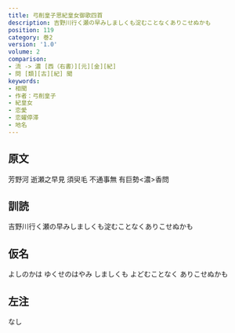 ```yaml
---
title: 弓削皇子思紀皇女御歌四首
description: 吉野川行く瀬の早みしましくも淀むことなくありこせぬかも
position: 119
category: 巻2
version: '1.0'
volume: 2
comparison:
- 流 -> 濃 [西（右書）][元][金][紀]
- 問 [類][古][紀] 聞
keywords:
- 相聞
- 作者：弓削皇子
- 紀皇女
- 恋愛
- 恋嬥停滞
- 地名
---
```


## 原文

芳野河 逝瀬之早見 須臾毛 不通事無 有巨勢<濃>香問

## 訓読

吉野川行く瀬の早みしましくも淀むことなくありこせぬかも

## 仮名

よしのかは ゆくせのはやみ しましくも よどむことなく ありこせぬかも

## 左注

なし
